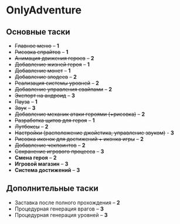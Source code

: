 # OnlyAdventure  

## Основные таски  

- ~~Главное меню~~ – **1**  
- ~~Рисовка спрайтов~~ – **1**  
- ~~Анимация движения героев~~ – **2**  
- ~~Добавление жизней героя~~ – **1**  
- ~~Добавление монет~~ – **1**  
- ~~Добавление злодеев~~ – **2**  
- ~~Реализация системы уровней~~ – **2**  
- ~~Добавление управления свайпами~~ – **2**
- ~~Экспорт на андроид~~ – **3**  
- ~~Пауза~~ – **1**  
- ~~Звук~~ – **3**
- ~~Добавление механик атаки героями (+рисовка)~~ – **2**  
- ~~Разработка щитов для героя~~ – **1**  
- ~~Лутбоксы~~ – **2**
- ~~Настройки (расположение джойстика, управление звуком)~~ - **3**
- ~~Рисовка иконок для достижений + иконка игры~~ – **2**  
- ~~Добавление чекпоинтов~~ – **2**  
- ~~Сохранение игрового процесса~~ – **3**  
- __Смена героя__ – **2**  
- __Игровой магазин__ – **3**  
- __Система достижений__ – **3**  

## Дополнительные таски  

- Заставка после полного прохождения – **2**  
- Процедурная генерация врагов – **3**  
- Процедурная генерация уровней – **3**  

